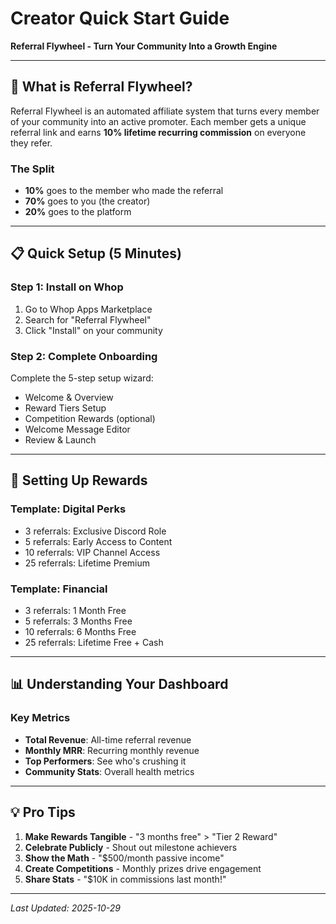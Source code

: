 # Creator Quick Start Guide
**Referral Flywheel - Turn Your Community Into a Growth Engine**

---

## 🚀 What is Referral Flywheel?

Referral Flywheel is an automated affiliate system that turns every member of your community into an active promoter. Each member gets a unique referral link and earns **10% lifetime recurring commission** on everyone they refer.

### The Split
- **10%** goes to the member who made the referral
- **70%** goes to you (the creator)
- **20%** goes to the platform

---

## 📋 Quick Setup (5 Minutes)

### Step 1: Install on Whop
1. Go to Whop Apps Marketplace
2. Search for "Referral Flywheel"
3. Click "Install" on your community

### Step 2: Complete Onboarding
Complete the 5-step setup wizard:
- Welcome & Overview
- Reward Tiers Setup
- Competition Rewards (optional)
- Welcome Message Editor
- Review & Launch

---

## 🎯 Setting Up Rewards

### Template: Digital Perks
- 3 referrals: Exclusive Discord Role
- 5 referrals: Early Access to Content
- 10 referrals: VIP Channel Access
- 25 referrals: Lifetime Premium

### Template: Financial
- 3 referrals: 1 Month Free
- 5 referrals: 3 Months Free
- 10 referrals: 6 Months Free
- 25 referrals: Lifetime Free + Cash

---

## 📊 Understanding Your Dashboard

### Key Metrics
- **Total Revenue**: All-time referral revenue
- **Monthly MRR**: Recurring monthly revenue
- **Top Performers**: See who's crushing it
- **Community Stats**: Overall health metrics

---

## 💡 Pro Tips

1. **Make Rewards Tangible** - "3 months free" > "Tier 2 Reward"
2. **Celebrate Publicly** - Shout out milestone achievers
3. **Show the Math** - "$500/month passive income"
4. **Create Competitions** - Monthly prizes drive engagement
5. **Share Stats** - "$10K in commissions last month!"

---

*Last Updated: 2025-10-29*
